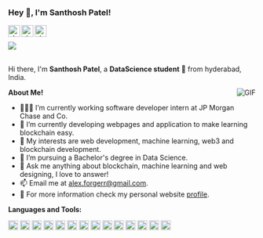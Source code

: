 <!-- <h3 title="prof"> Hi there! 👋</h3> -->

<!--
- 🔭 I’m currently working on ...
- 🌱 I’m currently learning ...
- 👯 I’m looking to collaborate on ...
- 🤔 I’m looking for help with ...
- 💬 Ask me about ...
- 📫 How to reach me: ...
- 😄 Pronouns: ...
- ⚡ Fun fact: ...
-->
<h3 title="hehehe"> Hey 👋, I'm Santhosh Patel!</h3>

<a href="https://www.linkedin.com/in/santhosh-patel/">
  <img align="left" alt="alex's LinkdeIn" width="24px" src="https://cdn.jsdelivr.net/npm/simple-icons@v3/icons/linkedin.svg" />
</a>
<a href="https://www.codechef.com/users/santhosh_patel">
  <img align="left" alt="alex's Instagram" width="24px" src="https://cdn.jsdelivr.net/npm/simple-icons@v3/icons/codechef.svg" />
</a>
<a href="https://www.hackerrank.com/santhosh_patel">
  <img align="left" alt="alex's Instagram" width="24px" src="https://cdn.jsdelivr.net/npm/simple-icons@v3/icons/hackerrank.svg" />
</a>
<br>
<br>
<img src="https://komarev.com/ghpvc/?username=alex19578&color=blueviolet">
<br />
<br />

Hi there, I'm **Santhosh Patel**, a **DataScience student** 🚀 from hyderabad, India.
 <!-- Currently pursuing bachelors 3rd year in data science and learning blockchain, solidity and web3 technologies, and an Artificial Intelligence intern 👨🏽‍💼.  -->

  <img align="right" alt="GIF" src="https://i.pinimg.com/originals/e4/26/70/e426702edf874b181aced1e2fa5c6cde.gif" />

**About Me!**

- 👨🏽‍💻 I’m currently working software developer intern at JP Morgan Chase and Co.
- 🌱 I’m currently developing webpages and application to make learning blockchain easy. 
- 🤔 My interests are web development, machine learning, web3 and blockchain development.
- 💼 I’m pursuing a Bachelor's degree in Data Science.
- 💬 Ask me anything about blockchain, machine learning and web designing, I love to answer!
- 📫 Email me at [alex.forgerr@gmail.com](mailto:alex.forgerr@gmail.com).
- 📝 For more information check my personal website <a href="https://alex19578.netlify.app/"> profile</a>.


**Languages and Tools:**  


<code><img height="20" src="https://upload.wikimedia.org/wikipedia/commons/thumb/c/c3/Python-logo-notext.svg/172px-Python-logo-notext.svg.png?20220821155029"></code>
<code><img height="20" src="https://www.svgrepo.com/show/184143/java.svg"></code>
<code><img height="20" src="https://www.svgrepo.com/show/184138/linux.svg"></code>
<code><img height="20" src="https://img1.gratispng.com/20180720/bv/kisspng-javascript-logo-html-clip-art-javascript-logo-5b5188b13c2314.0304322315320700652463.jpg"></code>
<code><img height="20" src="https://soliditylang.org/images/SolBlueGradient.png"></code>
<code><img height="20" src="https://www.freepnglogos.com/uploads/logo-mysql-png/logo-mysql-mysql-logo-png-images-are-download-crazypng-21.png"></code>
<code><img height="20" src="https://cdn.pixabay.com/photo/2017/08/05/11/16/logo-2582748_640.png"></code>
<code><img height="20" src="https://w7.pngwing.com/pngs/4/808/png-transparent-css3-css3-logo-logo-language-programming-language-css-3d-icon.png"></code>
<code><img height="20" src="https://pixlok.com/wp-content/uploads/2021/05/flutter-logo-768x768.jpg"></code>
<code><img height="20" src="https://cdn-icons-png.flaticon.com/512/919/919825.png"></code>
<code><img height="20" src="https://e7.pngegg.com/pngimages/46/626/png-clipart-c-logo-the-c-programming-language-computer-icons-computer-programming-source-code-programming-miscellaneous-template.png"></code>
<code><img height="20" src="https://w7.pngwing.com/pngs/751/3/png-transparent-logo-php-html-others-text-trademark-logo-thumbnail.png"></code>
<code><img height="20" src="https://encrypted-tbn0.gstatic.com/images?q=tbn:ANd9GcReenaHW13DG0WIxuTpSsBc4h4WBYZE6YImSZkuP0JMiSlItWoR39lvgznbqoO58OnuCJg&usqp=CAU"></code>
<code><img height="20" src="https://icon2.cleanpng.com/20171220/dgw/letter-c-png-5a3a869353fec5.5541397315137849793441.jpg"></code>

